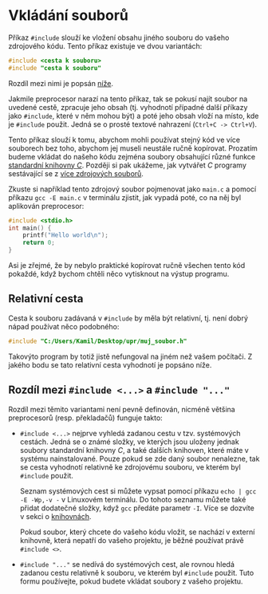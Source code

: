 # Vkládání souborů
Příkaz `#include` slouží ke vložení obsahu jiného souboru do vašeho zdrojového kódu. Tento příkaz
existuje ve dvou variantách:
```c
#include <cesta k souboru>
#include "cesta k souboru"
```
Rozdíl mezi nimi je popsán [níže](#rozdíl-mezi-include--a-include-).

Jakmile preprocesor narazí na tento příkaz, tak se pokusí najít soubor na uvedené cestě, zpracuje
jeho obsah (tj. vyhodnotí případné další příkazy jako `#include`, které v něm mohou být) a poté jeho
obsah vloží na místo, kde je `#include` použit. Jedná se o prosté textové nahrazení (`Ctrl+C -> Ctrl+V`).

Tento příkaz slouží k tomu, abychom mohli používat stejný kód ve více souborech bez toho, abychom
jej museli neustále ručně kopírovat. Prozatím budeme vkládat do našeho kódu zejména soubory
obsahující různé funkce [standardní knihovny *C*](../funkce/stdlib.md). Později si pak ukážeme,
jak vytvářet *C* programy sestávající se z [více zdrojových souborů](../modularizace/modularizace.md).

Zkuste si například tento zdrojový soubor pojmenovat jako `main.c` a pomocí příkazu `gcc -E main.c`
v terminálu zjistit, jak vypadá poté, co na něj byl aplikován preprocesor:
```c
#include <stdio.h>
int main() {
    printf("Hello world\n");
    return 0;
}
```
Asi je zřejmé, že by nebylo praktické kopírovat ručně všechen tento kód pokaždé, když bychom chtěli
něco vytisknout na výstup programu.

## Relativní cesta
Cesta k souboru zadávaná v `#include` by měla být relativní, tj. není dobrý nápad používat něco
podobného:
```c
#include "C:/Users/Kamil/Desktop/upr/muj_soubor.h"
```
Takovýto program by totiž jistě nefungoval na jiném než vašem počítači. Z jakého bodu se tato
relativní cesta vyhodnotí je popsáno níže.

## Rozdíl mezi `#include <...>` a `#include "..."`
Rozdíl mezi těmito variantami není pevně definován, nicméně většina preprocesorů (resp. překladačů)
funguje takto:
- `#include <...>` nejprve vyhledá zadanou cestu v tzv. systémových cestách. Jedná se o známé složky,
ve kterých jsou uloženy jednak soubory standardní knihovny *C*, a také dalších knihoven, které máte
v systému nainstalované. Pouze pokud se zde daný soubor nenalezne, tak se cesta vyhodnotí relativně
ke zdrojovému souboru, ve kterém byl `#include` použit.

    Seznam systémových cest si můžete vypsat pomocí příkazu `echo | gcc -E -Wp,-v -` v Linuxovém
    terminálu. Do tohoto seznamu můžete také přidat dodatečné složky, když `gcc` předáte parametr
    `-I`. Více se dozvíte v sekci o [knihovnách](../modularizace/knihovny.md).
    
    Pokud soubor, který chcete do vašeho kódu vložit, se nachází v externí knihovně, která nepatří
    do vašeho projektu, je běžné používat právě `#include <>`.

- `#include "..."` se nedívá do systémových cest, ale rovnou hledá zadanou cestu relativně k souboru,
ve kterém byl `#include` použit. Tuto formu používejte, pokud budete vkládat soubory z vašeho
projektu.

